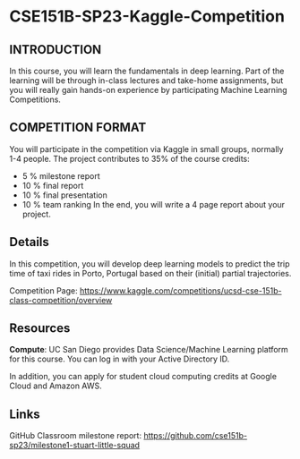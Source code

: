 # CSE151B-SP23-Kaggle-Competition

## INTRODUCTION
In this course, you will learn the fundamentals in deep learning. Part of the learning will be through in-class lectures and take-home assignments, but you will really gain hands-on experience by participating Machine Learning Competitions.

## COMPETITION FORMAT
You will participate in the competition via Kaggle in small groups, normally 1-4 people. The project contributes to 35% of the course credits:
- 5 % milestone report
- 10 % final report
- 10 % final presentation
- 10 %  team ranking 
In the end, you will write a 4 page report about your project.

## Details
In this competition, you will develop deep learning models to predict the trip time of taxi rides in Porto, Portugal based on their (initial) partial trajectories.

Competition Page: https://www.kaggle.com/competitions/ucsd-cse-151b-class-competition/overview

## Resources
**Compute**: UC San Diego provides Data Science/Machine Learning platform for this course. You can log in with your Active Directory ID.

In addition, you can apply for student cloud computing credits at Google Cloud and  Amazon AWS.

## Links

GitHub Classroom milestone report: https://github.com/cse151b-sp23/milestone1-stuart-little-squad
